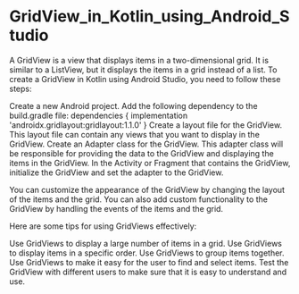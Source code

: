# GridView_in_Kotlin_using_Android_Studio

A GridView is a view that displays items in a two-dimensional grid. It is similar to a ListView, but it displays the items in a grid instead of a list.
To create a GridView in Kotlin using Android Studio, you need to follow these steps:

Create a new Android project.
Add the following dependency to the build.gradle file:
dependencies {
    implementation 'androidx.gridlayout:gridlayout:1.1.0'
}
Create a layout file for the GridView. This layout file can contain any views that you want to display in the GridView.
Create an Adapter class for the GridView. This adapter class will be responsible for providing the data to the GridView and displaying the items in the GridView.
In the Activity or Fragment that contains the GridView, initialize the GridView and set the adapter to the GridView.

You can customize the appearance of the GridView by changing the layout of the items and the grid. You can also add custom functionality to the GridView by handling the events of the items and the grid.

Here are some tips for using GridViews effectively:

Use GridViews to display a large number of items in a grid.
Use GridViews to display items in a specific order.
Use GridViews to group items together.
Use GridViews to make it easy for the user to find and select items.
Test the GridView with different users to make sure that it is easy to understand and use.
